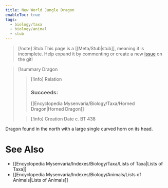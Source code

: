 ```yaml
---
title: New World Jungle Dragon
enableToc: true
tags:
  - biology/taxa
  - biology/animal
  - stub
---
```


> [!note] Stub
> This page is a [[Meta/Stub|stub]], meaning it is incomplete. Help expand it by commenting or create a new [issue](https://github.com/RagtimeGal/quartz--encyclopedia-mysenvaria/issues/new/choose) on the git!


> [!summary[](Meta/Stubs.md) Dragon
> > [!info] Relation
> > ### Succeeds:
> > [[Encyclopedia Mysenvaria/Biology/Taxa/Horned Dragon|Horned Dragon]]
>
> > [!info] Creation Date
> > c. BT 438

Dragon found in the north with a large single curved horn on its head.

# See Also
- [[Encyclopedia Mysenvaria/Indexes/Biology/Taxa/Lists of Taxa|Lists of Taxa]]
- [[Encyclopedia Mysenvaria/Indexes/Biology/Animals/Lists of Animals|Lists of Animals]]
